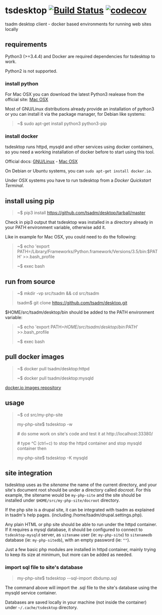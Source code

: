 # tsdesktop [![Build Status](https://travis-ci.org/tsadm/desktop.svg?branch=master)](https://travis-ci.org/tsadm/desktop) [![codecov](https://codecov.io/gh/tsadm/desktop/branch/master/graph/badge.svg)](https://codecov.io/gh/tsadm/desktop)

tsadm desktop client - docker based environments for running web sites locally

## requirements

Python3 (>=3.4.4) and Docker are required dependencies for tsdesktop to work.

Python2 is not supported.

### install python

For Mac OSX you can download the latest Python3 realease from the official site: [Mac OSX](https://www.python.org/downloads/mac-osx/)

Most of GNU/Linux distributions already provide an installation of python3 or you can install it via the package manager, for Debian like systems:

> ~$ sudo apt-get install python3 python3-pip

### install docker

tsdesktop runs httpd, mysqld and other services using docker containers, so you need a working installation of docker before to start using this tool.

Official docs: [GNU/Linux](https://docs.docker.com/linux/step_one/) - [Mac OSX](https://docs.docker.com/mac/step_one/)

On Debian or Ubuntu systems, you can `sudo apt-get install docker.io`.

Under OSX systems you have to run tsdesktop from a *Docker Quickstart Terminal*.

## install using pip

> ~$ pip3 install https://github.com/tsadm/desktop/tarball/master

Check in pip3 output that tsdesktop was installed in a directory already in your PATH environment variable, otherwise add it.

Like in example for Mac OSX, you could need to do the following:

> ~$ echo 'export PATH=/Library/Frameworks/Python.framework/Versions/3.5/bin:$PATH' >>.bash_profile
>
> ~$ exec bash

## run from source

> ~$ mkdir -vp src/tsadm && cd src/tsadm
>
> tsadm$ git clone https://github.com/tsadm/desktop.git

$HOME/src/tsadm/desktop/bin should be added to the PATH environment variable:

> ~$ echo 'export PATH=$HOME/src/tsadm/desktop/bin:$PATH' >>.bash_profile
>
> ~$ exec bash

## pull docker images

> ~$ docker pull tsadm/desktop:httpd
>
> ~$ docker pull tsadm/desktop:mysqld

[docker.io images repository](https://hub.docker.com/r/tsadm/desktop/)

## usage

> ~$ cd src/my-php-site
>
> my-php-site$ tsdesktop -w
>
> \# do some work on site's code and test it at http://localhost:33380/
>
> \# type ^C (ctrl+c) to stop the httpd container and stop mysqld container then
>
> my-php-site$ tsdesktop -K mysqld

## site integration

tsdesktop uses as the *sitename* the name of the current directory, and your site's document root should be under a directory called *docroot*. For this example, the sitename would be `my-php-site` and the site should be installed under `$HOME/src/my-php-site/docroot` directory.

If the php site is a drupal site, it can be integrated with tsadm as explained in tsadm's help pages. (including /home/tsadm/drupal.settings.php).

Any plain HTML or php site should be able to run under the httpd container. If it requires a mysql database, it should be configured to connect to `tsdesktop-mysqld` server, as `sitename` user (ie: `my-php-site`) to `sitenamedb` database (ie: `my-php-sitedb`), with an empty password (ie: `""`).

Just a few basic php modules are installed in httpd container, mainly trying to keep its size at minimum, but more can be added as needed.

### import sql file to site's database

> my-php-site$ tsdesktop --sql-import dbdump.sql

The command above will import the .sql file to the site's database using the mysqld service container.

Databases are saved locally in your machine (not inside the container) under `~/.cache/tsdesktop` directory.
